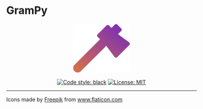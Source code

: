 # GramPy

<p align="center" width="100%">
  <img src="Logo-removebg-preview.png" width="150">
</p>

<p align="center" width="100%">
<!-- <a href="https://coveralls.io/github/addy999/Pest"><img alt="Coverage Status" src="https://coveralls.io/repos/github/addy999/Pest/badge.svg"></a>
<a href="https://travis-ci.com/addy999/Pest"><img alt="Build Status" src="https://travis-ci.com/addy999/Pest.svg?branch=main"></a> -->
<a href="https://github.com/psf/black"><img alt="Code style: black" src="https://img.shields.io/badge/code%20style-black-000000.svg"></a>
<a href="https://github.com/psf/black/blob/master/LICENSE"><img alt="License: MIT" src="https://black.readthedocs.io/en/stable/_static/license.svg"></a>
</p>

---
<div>Icons made by <a href="https://www.freepik.com" title="Freepik">Freepik</a> from <a href="https://www.flaticon.com/" title="Flaticon">www.flaticon.com</a></div>
